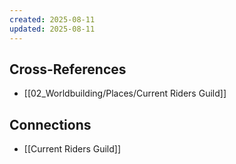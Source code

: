 ```yaml
---
created: 2025-08-11
updated: 2025-08-11
---
```




## Cross-References

- [[02_Worldbuilding/Places/Current Riders Guild]]


## Connections

- [[Current Riders Guild]]
